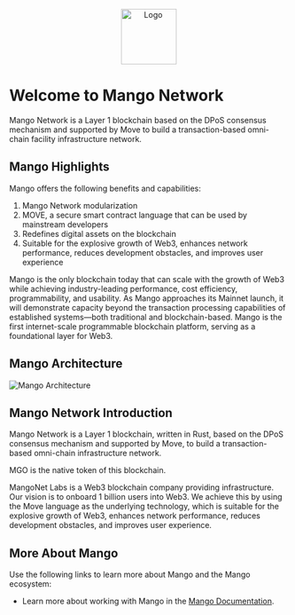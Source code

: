 <p align="center">
<img src="https://image.devnet.mangonetwork.io/img/logo-network.svg" alt="Logo" width="100" height="100">
</p>

# Welcome to Mango Network

Mango Network is a Layer 1 blockchain based on the DPoS consensus mechanism and supported by Move to build a transaction-based omni-chain facility infrastructure network.

## Mango Highlights

Mango offers the following benefits and capabilities:

1. Mango Network modularization  
2. MOVE, a secure smart contract language that can be used by mainstream developers  
3. Redefines digital assets on the blockchain  
4. Suitable for the explosive growth of Web3, enhances network performance, reduces development obstacles, and improves user experience  

Mango is the only blockchain today that can scale with the growth of Web3 while achieving industry-leading performance, cost efficiency, programmability, and usability. As Mango approaches its Mainnet launch, it will demonstrate capacity beyond the transaction processing capabilities of established systems—both traditional and blockchain-based. Mango is the first internet-scale programmable blockchain platform, serving as a foundational layer for Web3.

## Mango Architecture

![Mango Architecture](https://image.devnet.mangonetwork.io/img/mango-white.jpg)

## Mango Network Introduction

Mango Network is a Layer 1 blockchain, written in Rust, based on the DPoS consensus mechanism and supported by Move, to build a transaction-based omni-chain infrastructure network.

MGO is the native token of this blockchain.

MangoNet Labs is a Web3 blockchain company providing infrastructure.  
Our vision is to onboard 1 billion users into Web3. We achieve this by using the Move language as the underlying technology, which is suitable for the explosive growth of Web3, enhances network performance, reduces development obstacles, and improves user experience.

## More About Mango

Use the following links to learn more about Mango and the Mango ecosystem:

 * Learn more about working with Mango in the [Mango Documentation](https://docs.mangonet.io/).

